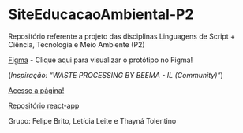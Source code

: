 # SiteEducacaoAmbiental-P2
Repositório referente a projeto das disciplinas Linguagens de Script + Ciência, Tecnologia e Meio Ambiente (P2)

[Figma](https://www.figma.com/proto/0aD6OP5VCuLhwceFuBStJ9/Projeto-LS?node-id=17-187&starting-point-node-id=17%3A187&scaling=scale-down&mode=design&t=IkyVxYoibg3by0HW-1) - Clique aqui para visualizar o protótipo no Figma!


(_Inspiração: “WASTE PROCESSING BY BEEMA - IL (Community)”_)


[Acesse a página!](https://thaynarlt.github.io/SiteEducacaoAmbiental-P2/)

[Repositório react-app](https://github.com/l-e-t-i-c-i-a/cursos-edamb)
<div>
  Grupo: Felipe Brito, Letícia Leite e Thayná Tolentino
</div>

